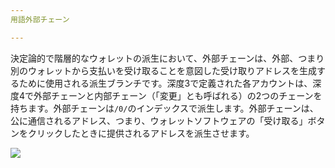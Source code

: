 ```yaml
---
用語外部チェーン

---
```

決定論的で階層的なウォレットの派生において、外部チェーンは、外部、つまり別のウォレットから支払いを受け取ることを意図した受け取りアドレスを生成するために使用される派生ブランチです。深度3で定義された各アカウントは、深度4で外部チェーンと内部チェーン（「変更」とも呼ばれる）の2つのチェーンを持ちます。外部チェーンは`/0/`のインデックスで派生します。外部チェーンは、公に通信されるアドレス、つまり、ウォレットソフトウェアの「受け取る」ボタンをクリックしたときに提供されるアドレスを派生させます。

![](../../dictionnaire/assets/22.webp)